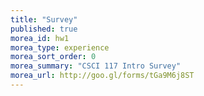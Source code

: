 ```yaml
---
title: "Survey"
published: true
morea_id: hw1
morea_type: experience
morea_sort_order: 0
morea_summary: "CSCI 117 Intro Survey"
morea_url: http://goo.gl/forms/tGa9M6j8ST
---
```

